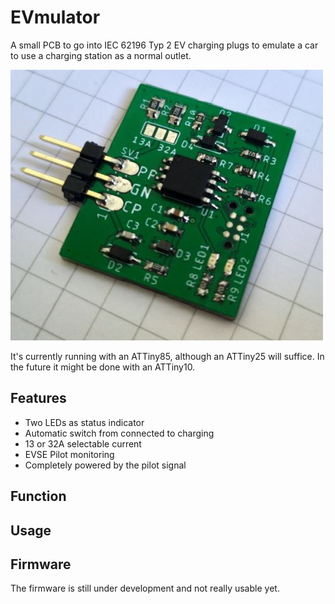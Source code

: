 # EVmulator
A small PCB to go into IEC 62196 Typ 2 EV charging plugs to emulate a car to use a charging station as a normal outlet.

![EVmulator](./doc/evmulator_proto.jpg)

It's currently running with an ATTiny85, although an ATTiny25 will suffice. In the future it might be done with an ATTiny10.

## Features
* Two LEDs as status indicator
* Automatic switch from connected to charging
* 13 or 32A selectable current
* EVSE Pilot monitoring
* Completely powered by the pilot signal

## Function

## Usage

## Firmware
The firmware is still under development and not really usable yet.